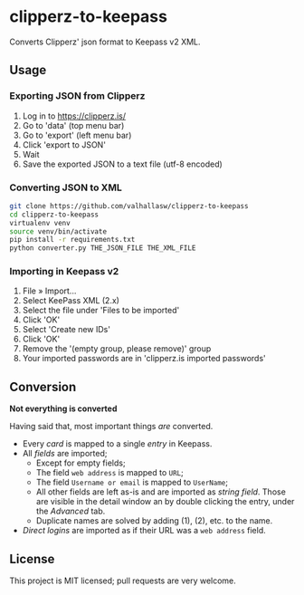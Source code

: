 clipperz-to-keepass
===================

Converts Clipperz' json format to Keepass v2 XML.

Usage
-----
### Exporting JSON from Clipperz

1. Log in to https://clipperz.is/
2. Go to 'data' (top menu bar)
3. Go to 'export' (left menu bar)
4. Click 'export to JSON'
5. Wait
6. Save the exported JSON to a text file (utf-8 encoded)

### Converting JSON to XML
```bash
git clone https://github.com/valhallasw/clipperz-to-keepass
cd clipperz-to-keepass
virtualenv venv
source venv/bin/activate
pip install -r requirements.txt
python converter.py THE_JSON_FILE THE_XML_FILE
```

### Importing in Keepass v2
1. File » Import...
2. Select KeePass XML (2.x)
3. Select the file under 'Files to be imported'
4. Click 'OK'
5. Select 'Create new IDs'
6. Click 'OK'
7. Remove the '(empty group, please remove)' group
8. Your imported passwords are in 'clipperz.is imported passwords'

Conversion
----------
**Not everything is converted**

Having said that, most important things *are* converted.
* Every *card* is mapped to a single *entry* in Keepass.
* All *fields* are imported;
  * Except for empty fields;
  * The field `web address` is mapped to `URL`;
  * The field `Username or email` is mapped to `UserName`;
  * All other fields are left as-is and are imported as *string field*. Those
    are visible in the detail window an by double clicking the
    entry, under the *Advanced* tab.
  * Duplicate names are solved by adding (1), (2), etc. to the name.
* *Direct logins* are imported as if their URL was a `web address` field.


License
-------
This project is MIT licensed; pull requests are very welcome.
